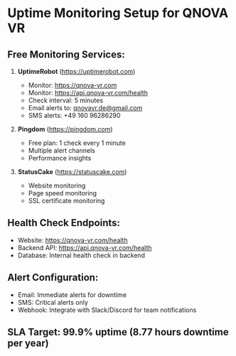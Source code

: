 # Uptime Monitoring Setup for QNOVA VR

## Free Monitoring Services:
1. **UptimeRobot** (https://uptimerobot.com)
   - Monitor: https://qnova-vr.com
   - Monitor: https://api.qnova-vr.com/health
   - Check interval: 5 minutes
   - Email alerts to: qnovavr.de@gmail.com
   - SMS alerts: +49 160 96286290

2. **Pingdom** (https://pingdom.com)
   - Free plan: 1 check every 1 minute
   - Multiple alert channels
   - Performance insights

3. **StatusCake** (https://statuscake.com)
   - Website monitoring
   - Page speed monitoring
   - SSL certificate monitoring

## Health Check Endpoints:
- Website: https://qnova-vr.com/health
- Backend API: https://api.qnova-vr.com/health
- Database: Internal health check in backend

## Alert Configuration:
- Email: Immediate alerts for downtime
- SMS: Critical alerts only
- Webhook: Integrate with Slack/Discord for team notifications

## SLA Target: 99.9% uptime (8.77 hours downtime per year)